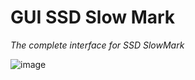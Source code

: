 # GUI SSD Slow Mark 

*The complete interface for SSD SlowMark*

![image](https://github.com/KaioHSG/win-ssd-slow-mark/assets/96930584/14cc6aec-aff3-43c7-9da5-63b47432cc05)
